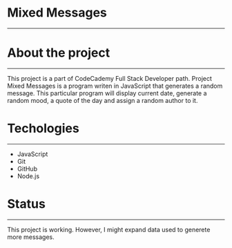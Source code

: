 # Mixed Messages
---

# About the project
---
This project is a part of CodeCademy Full Stack Developer path.
Project Mixed Messages is a program writen in JavaScript that generates a random message.
This particular program will display current date, generate a random mood, a quote of the day and assign a random author to it.

# Techologies
---
* JavaScript
* Git
* GitHub
* Node.js

# Status
---
This project is working. However, I might expand data used to generete more messages.